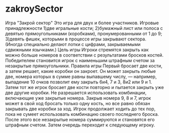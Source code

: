 # zakroySector
Игра "Закрой сектор"
Это игра для двух и более участников.
Игровые принадлежности
1)две игральные кости;
2)бумажный лист или полоса с девятью прямоугольниками (коробками), пронумерованными от 1 до 9;
3)девять фишек, которыми в процессе игры закрывают сектора. (Иногда специально делают лотки с цифрами, закрываемыми сдвижными язычками.)
Цель игры
Игроки стремятся закрыть как можно больше номеров в соответствии с результатами бросков костей. Победителем становится игрок с наименьшим штрафным счетом за незакрытые прямоугольники.
Правила игры
Первый бросает две кости, а затем решает, какие коробки он закроет. Он может закрыть любые две, номера которых в сумме равны выпавшему числу, — например, выпадение 10 очков позволит ему закрыть 6и4, 7 и 3, 8и2 или 9 и 1. Затем тот же игрок бросает две кости повторно и пытается закрыть уже две другие коробки.
Не разрешается использовать комбинации, включающие уже закрытые номера. Закрыв номера 9, 8 и 7, игрок может в свой ход бросать только одну кость, но все равно обязан закрывать две коробки за ход.
Игрок продолжает ходить до тех пор, пока не сумеет использовать комбинацию своего последнего броска. После этого все незакрытые номера суммируются и становятся его штрафным счетом.
Затем очередь переходит к следующему игроку.
 
